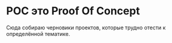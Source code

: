 # POC это Proof Of Concept

Сюда собираю черновики проектов, которые трудно отести к определённой тематике.
